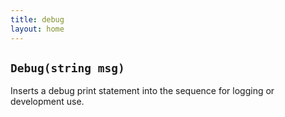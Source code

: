 ```yaml
---
title: debug
layout: home
---
```


## `Debug(string msg)`

Inserts a debug print statement into the sequence for logging or development use.